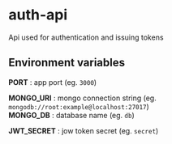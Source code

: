 # auth-api
Api used for authentication and issuing tokens

## Environment variables

 **PORT**       : app port                   (eg. `3000`)

 **MONGO_URI**  : mongo connection string    (eg. `mongodb://root:example@localhost:27017`)\
 **MONGO_DB**   : database name              (eg. `db`)

 **JWT_SECRET** : jow token secret           (eg. `secret`)
